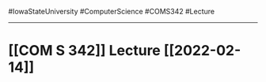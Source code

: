 #IowaStateUniversity
#ComputerScience 
#COMS342
#Lecture

---

# [[COM S 342]] Lecture [[2022-02-14]]

